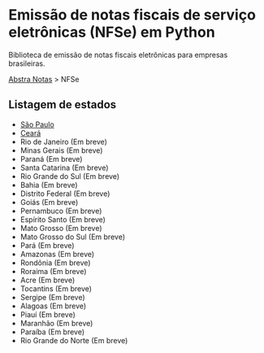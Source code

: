 # Emissão de notas fiscais de serviço eletrônicas (NFSe) em Python


Biblioteca de emissão de notas fiscais eletrônicas para empresas brasileiras.

[Abstra Notas](/README.md) > NFSe

## Listagem de estados

- [São Paulo](/abstra_notas/nfse/sp/README.md)
- [Ceará](/abstra_notas/nfse/ce/README.md)
- Rio de Janeiro (Em breve)
- Minas Gerais (Em breve)
- Paraná (Em breve)
- Santa Catarina (Em breve)
- Rio Grande do Sul (Em breve)
- Bahia (Em breve)
- Distrito Federal (Em breve)
- Goiás (Em breve)
- Pernambuco (Em breve)
- Espírito Santo (Em breve)
- Mato Grosso (Em breve)
- Mato Grosso do Sul (Em breve)
- Pará (Em breve)
- Amazonas (Em breve)
- Rondônia (Em breve)
- Roraima (Em breve)
- Acre (Em breve)
- Tocantins (Em breve)
- Sergipe (Em breve)
- Alagoas (Em breve)
- Piauí (Em breve)
- Maranhão (Em breve)
- Paraíba (Em breve)
- Rio Grande do Norte (Em breve)

